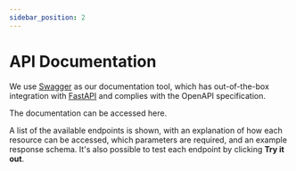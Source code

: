 ```yaml
---
sidebar_position: 2
---
```


# API Documentation

We use [Swagger](https://swagger.io/) as our documentation tool, which has out-of-the-box integration with [FastAPI](https://fastapi.tiangolo.com/) and 
complies with the OpenAPI specification.

The documentation can be accessed here. 

A list of the available endpoints is shown, 
with an explanation of how each resource can be accessed, which parameters are required, and an example response schema. It's also possible to test each
endpoint by clicking **Try it out**. 


